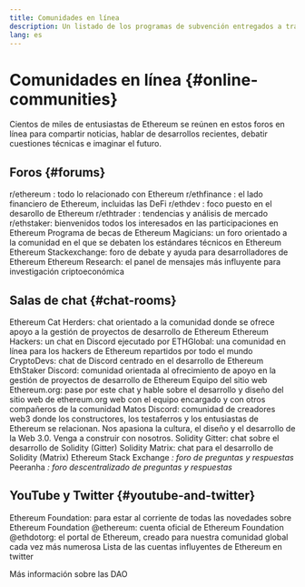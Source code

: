 ```yaml
---
title: Comunidades en línea
description: Un listado de los programas de subvención entregados a través del ecosistema de Ethereum.
lang: es
---
```


# Comunidades en línea {#online-communities}

Cientos de miles de entusiastas de Ethereum se reúnen en estos foros en línea para compartir noticias, hablar de desarrollos recientes, debatir cuestiones técnicas e imaginar el futuro.

## Foros {#forums}

<SocialListItem socialIcon="reddit"><Link to="https://www.reddit.com/r/ethereum">r/ethereum</Link> : todo lo relacionado con Ethereum</SocialListItem>
<SocialListItem socialIcon="reddit"><Link to="https://www.reddit.com/r/ethfinance/">r/ethfinance</Link> : el lado financiero de Ethereum, incluidas las DeFi</SocialListItem>
<SocialListItem socialIcon="reddit"><Link to="https://www.reddit.com/r/ethdev/">r/ethdev</Link> : foco puesto en el desarollo de Ethereum</SocialListItem>
<SocialListItem socialIcon="reddit"><Link to="https://www.reddit.com/r/ethtrader/">r/ethtrader</Link> : tendencias y análisis de mercado</SocialListItem>
<SocialListItem socialIcon="reddit"><Link to="https://www.reddit.com/r/ethstaker/">r/ethstaker</Link>: bienvenidos todos los interesados en las participaciones en Ethereum</SocialListItem>
<SocialListItem socialIcon="webpage"><Link to="https://ethereum-magicians.org">Programa de becas de Ethereum Magicians</Link>: un foro orientado a la comunidad en el que se debaten los estándares técnicos en Ethereum</SocialListItem>
<SocialListItem socialIcon="stackExchange"><Link to="https://ethereum.stackexchange.com">Ethereum Stackexchange</Link>: foro de debate y ayuda para desarrolladores de Ethereum</SocialListItem>
<SocialListItem socialIcon="webpage"><Link to="https://ethresear.ch">Ethereum Research</Link>: el panel de mensajes más influyente para investigación criptoeconómica</SocialListItem>

## Salas de chat {#chat-rooms}

<SocialListItem socialIcon="discord"><Link to="https://discord.com/invite/Nz6rtfJ8Cu">Ethereum Cat Herders</Link>: chat orientado a la comunidad donde se ofrece apoyo a la gestión de proyectos de desarrollo de Ethereum</SocialListItem>
<SocialListItem socialIcon="discord"><Link to="https://ethglobal.co/discord">Ethereum Hackers</Link>: un chat en Discord ejecutado por ETHGlobal: una comunidad en línea para los hackers de Ethereum repartidos por todo el mundo</SocialListItem>
<SocialListItem socialIcon="discord"><Link to="https://discord.gg/5W5tVb3">CryptoDevs</Link>: chat de Discord centrado en el desarrollo de Ethereum</SocialListItem>
<SocialListItem socialIcon="discord"><Link to="https://discord.io/ethstaker">EthStaker Discord</Link>: comunidad orientada al ofrecimiento de apoyo en la gestión de proyectos de desarrollo de Ethereum</SocialListItem>
<SocialListItem socialIcon="discord"><Link to="https://discord.gg/CetY6Y4">Equipo del sitio web Ethereum.org</Link>: pase por este chat y hable sobre el desarrollo y diseño del sitio web de ethereum.org web con el equipo encargado y con otros compañeros de la comunidad</SocialListItem>
<SocialListItem socialIcon="discord"><Link to="https://discord.matos.club/">Matos Discord</Link>: comunidad de creadores web3 donde los constructores, los testaferros y los entusiastas de Ethereum se relacionan. Nos apasiona la cultura, el diseño y el desarrollo de la Web 3.0. Venga a construir con nosotros.</SocialListItem>
<SocialListItem socialIcon="webpage"><Link to="https://gitter.im/ethereum/solidity/">Solidity Gitter</Link>: chat sobre el desarrollo de Solidity (Gitter)</SocialListItem>
<SocialListItem socialIcon="webpage"><Link to="https://matrix.to/#/#ethereum_solidity:gitter.im">Solidity Matrix</Link>: chat para el desarrollo de Solidity (Matrix)</SocialListItem>
<SocialListItem socialIcon="webpage"><Link to="https://ethereum.stackexchange.com/">Ethereum Stack Exchange</Link> _: foro de preguntas y respuestas_</SocialListItem>
<SocialListItem socialIcon="webpage"><Link to="https://peeranha.io/">Peeranha</Link> _: foro descentralizado de preguntas y respuestas_</SocialListItem>

## YouTube y Twitter {#youtube-and-twitter}

<SocialListItem socialIcon="youtube"><Link to="https://www.youtube.com/c/EthereumFoundation">Ethereum Foundation</Link>: para estar al corriente de todas las novedades sobre Ethereum Foundation</SocialListItem>
<SocialListItem socialIcon="twitter"><Link to="https://twitter.com/ethereum">@ethereum</Link>: cuenta oficial de Ethereum Foundation</SocialListItem>
<SocialListItem socialIcon="twitter"><Link to="https://twitter.com/ethdotorg">@ethdotorg</Link>: el portal de Ethereum, creado para nuestra comunidad global cada vez más numerosa</SocialListItem>
<SocialListItem socialIcon="webpage"><Link to="https://hive.one/c/ethereum?page=1">Lista de las cuentas influyentes de Ethereum en twitter</Link></SocialListItem>

<Divider />

<Callout emoji=":classical_building:" titleKey="page-community-daos-callout-title" descriptionKey="page-community-daos-callout-description">
  <div>
    <ButtonLink to="/community/get-involved/#decentralized-autonomous-organizations-daos">
      Más información sobre las DAO
    </ButtonLink>
  </div>
</Callout>
